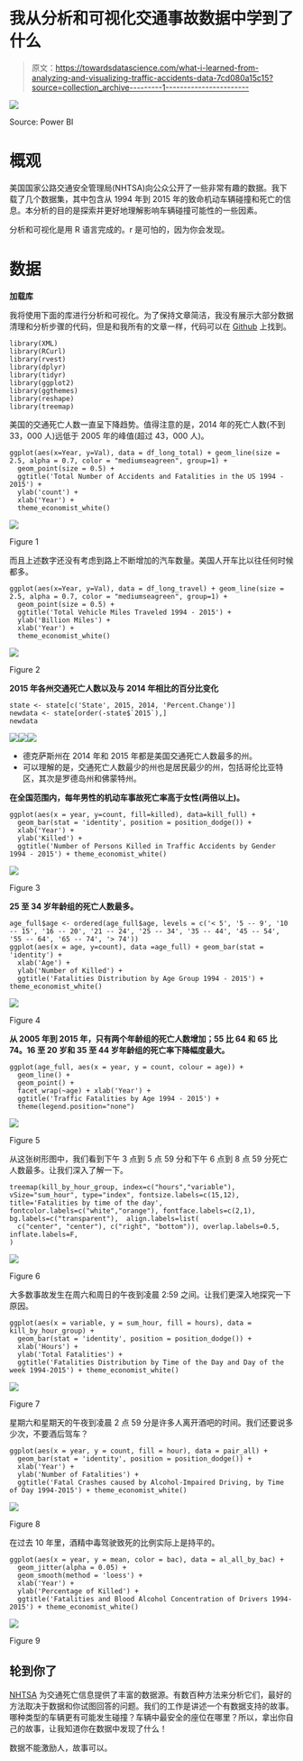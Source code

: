 # 我从分析和可视化交通事故数据中学到了什么

> 原文：<https://towardsdatascience.com/what-i-learned-from-analyzing-and-visualizing-traffic-accidents-data-7cd080a15c15?source=collection_archive---------1----------------------->

![](img/5d491227511ada1f26acc2fbd0752062.png)

Source: Power BI

# 概观

美国国家公路交通安全管理局(NHTSA)向公众公开了一些非常有趣的数据。我下载了几个数据集，其中包含从 1994 年到 2015 年的致命机动车辆碰撞和死亡的信息。本分析的目的是探索并更好地理解影响车辆碰撞可能性的一些因素。

分析和可视化是用 R 语言完成的。r 是可怕的，因为你会发现。

# 数据

**加载库**

我将使用下面的库进行分析和可视化。为了保持文章简洁，我没有展示大部分数据清理和分析步骤的代码，但是和我所有的文章一样，代码可以在 [Github](https://github.com/susanli2016/Data-Analysis-with-R/blob/master/traffic_safety.Rmd) 上找到。

```
library(XML)
library(RCurl)
library(rvest)
library(dplyr)
library(tidyr)
library(ggplot2)
library(ggthemes)
library(reshape)
library(treemap)
```

美国的交通死亡人数一直呈下降趋势。值得注意的是，2014 年的死亡人数(不到 33，000 人)远低于 2005 年的峰值(超过 43，000 人)。

```
ggplot(aes(x=Year, y=Val), data = df_long_total) + geom_line(size = 2.5, alpha = 0.7, color = "mediumseagreen", group=1) + 
  geom_point(size = 0.5) + 
  ggtitle('Total Number of Accidents and Fatalities in the US 1994 - 2015') +
  ylab('count') +
  xlab('Year') +
  theme_economist_white()
```

![](img/952d432dc0ba1d54925ff5f28b3d749c.png)

Figure 1

而且上述数字还没有考虑到路上不断增加的汽车数量。美国人开车比以往任何时候都多。

```
ggplot(aes(x=Year, y=Val), data = df_long_travel) + geom_line(size = 2.5, alpha = 0.7, color = "mediumseagreen", group=1) + 
  geom_point(size = 0.5) + 
  ggtitle('Total Vehicle Miles Traveled 1994 - 2015') +
  ylab('Billion Miles') +
  xlab('Year') +
  theme_economist_white()
```

![](img/222a76c9ff50a67df0afba1bad3b9d04.png)

Figure 2

**2015 年各州交通死亡人数以及与 2014 年相比的百分比变化**

```
state <- state[c('State', 2015, 2014, 'Percent.Change')]
newdata <- state[order(-state$`2015`),]
newdata
```

![](img/686138facf442e4310e703d8069f44db.png)![](img/547e35ff491f16806ed599d7d6c0b240.png)![](img/e1c753348ad22909eb84bac981c980fc.png)

*   德克萨斯州在 2014 年和 2015 年都是美国交通死亡人数最多的州。
*   可以理解的是，交通死亡人数最少的州也是居民最少的州，包括哥伦比亚特区，其次是罗德岛州和佛蒙特州。

**在全国范围内，每年男性的机动车事故死亡率高于女性(两倍以上)。**

```
ggplot(aes(x = year, y=count, fill=killed), data=kill_full) +
  geom_bar(stat = 'identity', position = position_dodge()) + 
  xlab('Year') +
  ylab('Killed') +
  ggtitle('Number of Persons Killed in Traffic Accidents by Gender 1994 - 2015') + theme_economist_white()
```

![](img/e6d227c22456f199a14c12cd5da046d3.png)

Figure 3

**25 至 34 岁年龄组的死亡人数最多。**

```
age_full$age <- ordered(age_full$age, levels = c('< 5', '5 -- 9', '10 -- 15', '16 -- 20', '21 -- 24', '25 -- 34', '35 -- 44', '45 -- 54', '55 -- 64', '65 -- 74', '> 74'))
ggplot(aes(x = age, y=count), data =age_full) + geom_bar(stat = 'identity') +
  xlab('Age') +
  ylab('Number of Killed') +
  ggtitle('Fatalities Distribution by Age Group 1994 - 2015') + theme_economist_white()
```

![](img/bd35ca7633f66f87ca0599dfdd30933b.png)

Figure 4

**从 2005 年到 2015 年，只有两个年龄组的死亡人数增加；55 比 64 和 65 比 74。16 至 20 岁和 35 至 44 岁年龄组的死亡率下降幅度最大。**

```
ggplot(age_full, aes(x = year, y = count, colour = age)) + 
  geom_line() +
  geom_point() +
  facet_wrap(~age) + xlab('Year') +
  ggtitle('Traffic Fatalities by Age 1994 - 2015') + 
  theme(legend.position="none")
```

![](img/6554f6021389fc1f27a34943f6cd3305.png)

Figure 5

从这张树形图中，我们看到下午 3 点到 5 点 59 分和下午 6 点到 8 点 59 分死亡人数最多。让我们深入了解一下。

```
treemap(kill_by_hour_group, index=c("hours","variable"), vSize="sum_hour", type="index", fontsize.labels=c(15,12), title='Fatalities by time of the day', fontcolor.labels=c("white","orange"), fontface.labels=c(2,1), bg.labels=c("transparent"),  align.labels=list(
  c("center", "center"), c("right", "bottom")), overlap.labels=0.5, inflate.labels=F,
)
```

![](img/0929d621e341a192557e4212f0c30af2.png)

Figure 6

大多数事故发生在周六和周日的午夜到凌晨 2:59 之间。让我们更深入地探究一下原因。

```
ggplot(aes(x = variable, y = sum_hour, fill = hours), data = kill_by_hour_group) +
  geom_bar(stat = 'identity', position = position_dodge()) +
  xlab('Hours') +
  ylab('Total Fatalities') +
  ggtitle('Fatalities Distribution by Time of the Day and Day of the week 1994-2015') + theme_economist_white()
```

![](img/1dfcc71758ba7cc03cfca5f5067807fd.png)

Figure 7

星期六和星期天的午夜到凌晨 2 点 59 分是许多人离开酒吧的时间。我们还要说多少次，不要酒后驾车？

```
ggplot(aes(x = year, y = count, fill = hour), data = pair_all) +
  geom_bar(stat = 'identity', position = position_dodge()) +
  xlab('Year') +
  ylab('Number of Fatalities') +
  ggtitle('Fatal Crashes caused by Alcohol-Impaired Driving, by Time of Day 1994-2015') + theme_economist_white()
```

![](img/427e0ad40168f8f031dfdde753e938a7.png)

Figure 8

在过去 10 年里，酒精中毒驾驶致死的比例实际上是持平的。

```
ggplot(aes(x = year, y = mean, color = bac), data = al_all_by_bac) +
  geom_jitter(alpha = 0.05) +
  geom_smooth(method = 'loess') +
  xlab('Year') +
  ylab('Percentage of Killed') +
  ggtitle('Fatalities and Blood Alcohol Concentration of Drivers 1994-2015') + theme_economist_white()
```

![](img/748eb236e0a8e2366ef4406455f0ac15.png)

Figure 9

## 轮到你了

[NHTSA](https://www-fars.nhtsa.dot.gov/Main/index.aspx) 为交通死亡信息提供了丰富的数据源。有数百种方法来分析它们，最好的方法取决于数据和你试图回答的问题。我们的工作是讲述一个有数据支持的故事。哪种类型的车辆更有可能发生碰撞？车辆中最安全的座位在哪里？所以，拿出你自己的故事，让我知道你在数据中发现了什么！

数据不能激励人，故事可以。
